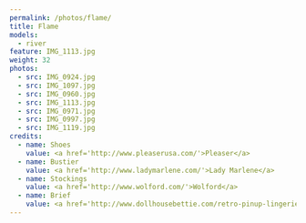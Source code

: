 ```yaml
---
permalink: /photos/flame/
title: Flame
models:
  - river
feature: IMG_1113.jpg
weight: 32
photos:
  - src: IMG_0924.jpg
  - src: IMG_1097.jpg
  - src: IMG_0960.jpg
  - src: IMG_1113.jpg
  - src: IMG_0971.jpg
  - src: IMG_0997.jpg
  - src: IMG_1119.jpg
credits:
  - name: Shoes
    value: <a href='http://www.pleaserusa.com/'>Pleaser</a>
  - name: Bustier
    value: <a href='http://www.ladymarlene.com/'>Lady Marlene</a>
  - name: Stockings
    value: <a href='http://www.wolford.com/'>Wolford</a>
  - name: Brief
    value: <a href='http://www.dollhousebettie.com/retro-pinup-lingerie/1530-rago-high-waist-full-cut-satin-brief.html'>Rago</a>
---
```

